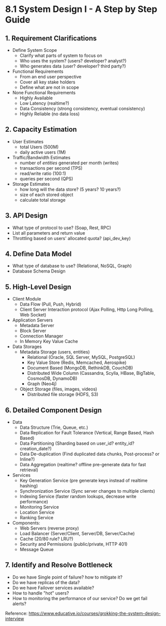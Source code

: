 # 8.1 System Design I - A Step by Step Guide

## 1. Requirement Clarifications

- Define System Scope
    - Clarify what parts of system to focus on
    - Who uses the system? (users? developer? analyst?)
    - Who generates data (user? developer? third party?)
- Functional Requirements
    - From an end user perspective
    - Cover all key stake holders
    - Define what are not in scope
- None Functional Requirements
    - Highly Available
    - Low Latency (realtime?)
    - Data Consistency (strong consistency, eventual consistency)
    - Highly Reliable (no data loss)

## 2. Capacity Estimation

- User Estimates
    - total Users (500M)
    - daily active users (1M)
- Traffic/Bandwidth Estimates
    - number of *entities* generated per month (writes)
    - transactions per second (TPS)
    - read/write ratio (100:1)
    - queries per second (QPS)
- Storage Estimates
    - how long will the data store? (5 years? 10 years?)
    - size of each stored object
    - calculate total storage

## 3. API Design

- What type of protocol to use?  (Soap, Rest, RPC)
- List all parameters and return value
- Throttling based on users' allocated quota? (api_dev_key)

## 4. Define Data Model

- What type of database to use? (Relational, NoSQL, Graph)
- Database Schema Design

## 5. High-Level Design

- Client Module
    - Data Flow (Pull, Push, Hybrid)
    - Client Server Interaction protocol (Ajax Polling, Http Long Polling, Web Socket)
- Application Servers
    - Metadata Server
    - Block Server
    - Connection Manager
    - In Memory Key Value Cache
- Data Storages
    - Metadata Storage (users, entities)
        - Relational (Oracle, SQL Server, MySQL, PostgreSQL)
        - Key Value Store (Redis, Memcached, Aerospike)
        - Document Based (MongoDB, RethinkDB, CouchDB)
        - Distributed Wide Column (Cassandra, Scylla, HBase, BigTable, CosmosDB, DynamoDB)
        - Graph (Neo4j)
    - Object Storage (files, images, videos)
        - Distributed file storage (HDFS, S3)

## 6. Detailed Component Design

- Data
    - Data Structure (Trie, Queue, etc.)
    - Data Replication for Fault Tolerance (Vertical, Range Based, Hash Based)
    - Data Partitioning (Sharding based on user_id? entity_id? creation_date?)
    - Data De-duplication (Find duplicated data chunks, Post-process? or Inline?)
    - Data Aggregation (realtime? offline pre-generate data for fast retrieval)
- Services
    - Key Generation Service (pre generate keys instead of realtime hashing)
    - Synchronization Service (Sync server changes to multiple clients)
    - Indexing Service (faster random lookups, decrease write performance)
    - Monitoring Service
    - Location Service
    - Ranking Service
- Components:
    - Web Servers (reverse proxy)
    - Load Balancer (Server/Client, Server/DB, Server/Cache)
    - Cache (20/80 rule? LRU?)
    - Security and Permissions (public/private, HTTP 401)
    - Message Queue

## 7. Identify and Resolve Bottleneck

- Do we have Single point of failure? how to mitigate it?
- Do we have replicas of the data?
- Do we have Failover services available?
- How to handle "hot" users?
- How to monitoring the performance of our service? Do we get fail alerts?

Reference: https://www.educative.io/courses/grokking-the-system-design-interview